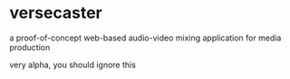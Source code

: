 versecaster
============================

a proof-of-concept web-based audio-video mixing application for media production

very alpha, you should ignore this
